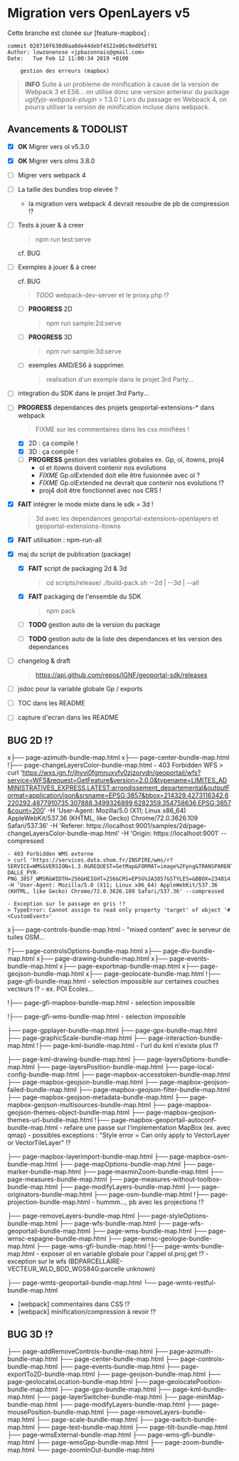 # Migration vers OpenLayers v5

Cette branche est clonée sur [feature-mapbox] :

    commit 028710f630d0aa0de44debf4522e86c9ed05df91
    Author: lowzonenose <jpbazonnais@gmail.com>
    Date:   Tue Feb 12 11:00:34 2019 +0100

        gestion des erreurs (mapbox)


> **INFO**
> Suite à un probleme de minification à cause de la version de Webpack 3 et ES6...
> on utilise donc une version anterieur du package *uglifyjs-webpack-plugin* > 1.3.0 !
> Lors du passage en Webpack 4, on pourra utiliser la version de minification incluse dans webpack.


## Avancements & TODOLIST

* [x] **OK** Migrer vers ol v5.3.0

* [x] **OK** Migrer vers olms 3.8.0

* [ ] Migrer vers webpack 4

* [ ] La taille des bundles trop elevée ?
    - la migration vers webpack 4 devrait resoudre de pb de compression !?

* [ ] Tests à jouer & à creer
    > npm run test:serve

    cf. BUG

* [ ] Exemples à jouer & à creer

    cf. BUG

    >  *TODO* webpack-dev-server et le proxy.php !?

    - [ ] **PROGRESS** 2D
        > npm run sample:2d:serve

    - [ ] **PROGRESS** 3D
        > npm run sample:3d:serve

    - [ ] exemples AMD/ES6 à supprimer.
        > realisation d'un exemple dans le projet 3rd Party...

* [ ] integration du SDK dans le projet 3rd Party...

* [ ] **PROGRESS** dependances des projets geoportal-extensions-* dans webpack

    > FIXME sur les commentaires dans les css minifiées !

    - [x] 2D : ça compile !
    - [x] 3D : ça compile !
    - [ ] **PROGRESS** gestion des variables globales
        ex. Gp, ol, itowns, proj4
        - ol et itowns doivent contenir nos evolutions
        - *FIXME* Gp.olExtended doit elle être fusionnée avec ol ?
        - *FIXME* Gp.olExtended ne devrait que contenir nos evolutions !?
        - proj4 doit être fonctionnel avec nos CRS !

* [x] **FAIT** intégrer le mode mixte dans le sdk = 3d !

    > 3d avec les dependances geoportal-extensions-openlayers et
    geoportal-extensions-itowns

* [x] **FAIT** utilisation : npm-run-all

* [x] maj du script de publication (package)

    - [x] **FAIT** script de packaging 2d & 3d
        > cd scripts/release/
        > ./build-pack.sh --2d | --3d | --all

    - [x] **FAIT** packaging de l'ensemble du SDK
        > npm pack

    - [ ] **TODO** gestion auto de la version du package
    - [ ] **TODO** gestion auto de la liste des dependances et les version des dependances

* [ ] changelog & draft
    > https://api.github.com/repos/IGNF/geoportal-sdk/releases

* [ ] jsdoc pour la variable globale Gp / exports

* [ ] TOC dans les README

* [ ] capture d'ecran dans les README

## BUG 2D !?

x├── page-azimuth-bundle-map.html
x├── page-center-bundle-map.html
!├── page-changeLayersColor-bundle-map.html
    - 403 Forbidden WFS
    > curl 'https://wxs.ign.fr/jhyvi0fgmnuxvfv0zjzorvdn/geoportail/wfs?service=WFS&request=GetFeature&version=2.0.0&typename=LIMITES_ADMINISTRATIVES_EXPRESS.LATEST:arrondissement_departemental&outputFormat=application/json&srsname=EPSG:3857&bbox=214329.4273116342,6220292.4877910735,307888.3499326899,6282359.354758636,EPSG:3857&count=200' -H 'User-Agent: Mozilla/5.0 (X11; Linux x86_64) AppleWebKit/537.36 (KHTML, like Gecko) Chrome/72.0.3626.109 Safari/537.36' -H 'Referer: https://localhost:9001/samples/2d/page-changeLayersColor-bundle-map.html' -H 'Origin: https://localhost:9001' --compressed

    - 403 Forbidden WMS externe
    > curl 'https://services.data.shom.fr/INSPIRE/wms/r?SERVICE=WMS&VERSION=1.3.0&REQUEST=GetMap&FORMAT=image%2Fpng&TRANSPARENT=TRUE&LAYERS=BATHY-DALLE_PYR-PNG_3857_WMSR&WIDTH=256&HEIGHT=256&CRS=EPSG%3A3857&STYLES=&BBOX=234814.55089206249%2C6222585.598639628%2C273950.3093740727%2C6261721.357121638' -H 'User-Agent: Mozilla/5.0 (X11; Linux x86_64) AppleWebKit/537.36 (KHTML, like Gecko) Chrome/72.0.3626.109 Safari/537.36' --compressed

    - Exception sur le passage en gris !?
    > TypeError: Cannot assign to read only property 'target' of object '#<CustomEvent>'

x├── page-controls-bundle-map.html
    - "mixed content" avec le serveur de tuiles OSM...

?├── page-controlsOptions-bundle-map.html
x├── page-div-bundle-map.html
x├── page-drawing-bundle-map.html
x├── page-events-bundle-map.html
x├── page-exportmap-bundle-map.html
x├── page-geojson-bundle-map.html
x├── page-geolocate-bundle-map.html
!├── page-gfi-bundle-map.html
    - selection impossible sur certaines couches vecteurs !?
    - ex. POI Ecoles...

!├── page-gfi-mapbox-bundle-map.html
    - selection impossible

!├── page-gfi-wms-bundle-map.html
    - selection impossible

├── page-gpplayer-bundle-map.html
├── page-gpx-bundle-map.html
├── page-graphicScale-bundle-map.html
├── page-interaction-bundle-map.html
!├── page-kml-bundle-map.html
    - l'url du kml n'existe plus !?

├── page-kml-drawing-bundle-map.html
├── page-layersOptions-bundle-map.html
├── page-layersPosition-bundle-map.html
├── page-local-config-bundle-map.html
├── page-mapbox-accesstoken-bundle-map.html
├── page-mapbox-geojson-bundle-map.html
├── page-mapbox-geojson-failed-bundle-map.html
├── page-mapbox-geojson-filter-bundle-map.html
├── page-mapbox-geojson-metadata-bundle-map.html
├── page-mapbox-geojson-multisources-bundle-map.html
├── page-mapbox-geojson-themes-object-bundle-map.html
├── page-mapbox-geojson-themes-url-bundle-map.html
!├── page-mapbox-geoportail-autoconf-bundle-map.html
    - refaire une passe sur l'implementation MapBox (ex. avec qmap)
    - possibles exceptions : "Style error = Can only apply to VectorLayer or VectorTileLayer" !?

├── page-mapbox-layerimport-bundle-map.html
├── page-mapbox-osm-bundle-map.html
├── page-mapOptions-bundle-map.html
├── page-marker-bundle-map.html
├── page-maxminZoom-bundle-map.html
├── page-measures-bundle-map.html
├── page-measures-without-toolbox-bundle-map.html
├── page-modifyLayers-bundle-map.html
├── page-originators-bundle-map.html
├── page-osm-bundle-map.html
!├── page-projection-bundle-map.html
    - hummm..., pb avec les projections !?

├── page-removeLayers-bundle-map.html
├── page-styleOptions-bundle-map.html
├── page-wfs-bundle-map.html
├── page-wfs-geoportail-bundle-map.html
├── page-wms-bundle-map.html
├── page-wmsc-espagne-bundle-map.html
├── page-wmsc-geologie-bundle-map.html
├── page-wms-gfi-bundle-map.html
!├── page-wmts-bundle-map.html
     - exposer ol en variable globale pour l'appel ol.proj.get !?
     - exception sur le wfs (BDPARCELLAIRE-VECTEUR_WLD_BDD_WGS84G:parcelle unknown)

├── page-wmts-geoportail-bundle-map.html
└── page-wmts-restful-bundle-map.html

- [webpack] commentaires dans CSS !?
- [webpack] minification/compression à revoir !?

## BUG 3D !?

├── page-addRemoveControls-bundle-map.html
├── page-azimuth-bundle-map.html
├── page-center-bundle-map.html
├── page-controls-bundle-map.html
├── page-events-bundle-map.html
├── page-exportTo2D-bundle-map.html
├── page-geojson-bundle-map.html
├── page-geolocateLocation-bundle-map.html
├── page-geolocatePosition-bundle-map.html
├── page-gpx-bundle-map.html
├── page-kml-bundle-map.html
├── page-layerSwitcher-bundle-map.html
├── page-miniMap-bundle-map.html
├── page-modifyLayers-bundle-map.html
├── page-mousePosition-bundle-map.html
├── page-removeLayers-bundle-map.html
├── page-scale-bundle-map.html
├── page-switch-bundle-map.html
├── page-test-bundle-map.html
├── page-tilt-bundle-map.html
├── page-wmsExternal-bundle-map.html
├── page-wms-gfi-bundle-map.html
├── page-wmsGpp-bundle-map.html
├── page-zoom-bundle-map.html
└── page-zoomInOut-bundle-map.html
